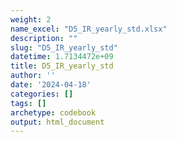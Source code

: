 ```yaml
---
weight: 2
name_excel: "D5_IR_yearly_std.xlsx"
description: ""
slug: "D5_IR_yearly_std"
datetime: 1.7134472e+09
title: D5_IR_yearly_std
author: ''
date: '2024-04-18'
categories: []
tags: []
archetype: codebook
output: html_document
---
```


<div class="tabcontent"></div>
